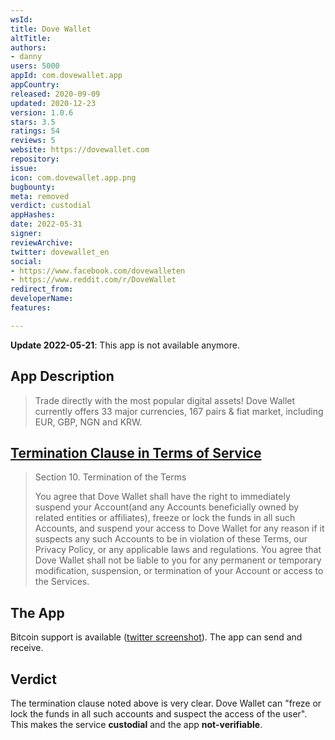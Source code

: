 ```yaml
---
wsId: 
title: Dove Wallet
altTitle: 
authors:
- danny
users: 5000
appId: com.dovewallet.app
appCountry: 
released: 2020-09-09
updated: 2020-12-23
version: 1.0.6
stars: 3.5
ratings: 54
reviews: 5
website: https://dovewallet.com
repository: 
issue: 
icon: com.dovewallet.app.png
bugbounty: 
meta: removed
verdict: custodial
appHashes: 
date: 2022-05-31
signer: 
reviewArchive: 
twitter: dovewallet_en
social:
- https://www.facebook.com/dovewalleten
- https://www.reddit.com/r/DoveWallet
redirect_from: 
developerName: 
features: 

---
```


**Update 2022-05-21**: This app is not available anymore.

## App Description

> Trade directly with the most popular digital assets! Dove Wallet currently offers 33 major currencies, 167 pairs & fiat market, including EUR, GBP, NGN and KRW.

## [Termination Clause in Terms of Service](https://dovewallet.com/en/legal)

> Section 10. Termination of the Terms
>
> You agree that Dove Wallet shall have the right to immediately suspend your Account(and any Accounts beneficially owned by related entities or affiliates), freeze or lock the funds in all such Accounts, and suspend your access to Dove Wallet for any reason if it suspects any such Accounts to be in violation of these Terms, our Privacy Policy, or any applicable laws and regulations. You agree that Dove Wallet shall not be liable to you for any permanent or temporary modification, suspension, or termination of your Account or access to the Services. 

## The App

Bitcoin support is available ([twitter screenshot](https://twitter.com/BitcoinWalletz/status/1463061106792939521)). The app can send and receive.

## Verdict

The termination clause noted above is very clear. Dove Wallet can "freze or lock the funds in all such accounts and suspect the access of the user". This makes the service **custodial** and the app **not-verifiable**.

